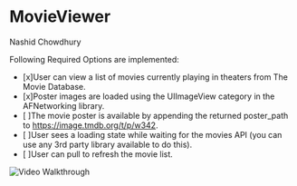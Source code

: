 # MovieViewer
Nashid Chowdhury

Following Required Options are implemented:

* [x]User can view a list of movies currently playing in theaters from The Movie Database.
* [x]Poster images are loaded using the UIImageView category in the AFNetworking library.
* [ ]The movie poster is available by appending the returned poster_path to https://image.tmdb.org/t/p/w342.
* [ ]User sees a loading state while waiting for the movies API (you can use any 3rd party library available to do this).
* [ ]User can pull to refresh the movie list.


<img src='http://i.imgur.com/IXQ51sa.gif' title='Video Walkthrough' width='' alt='Video Walkthrough' />
